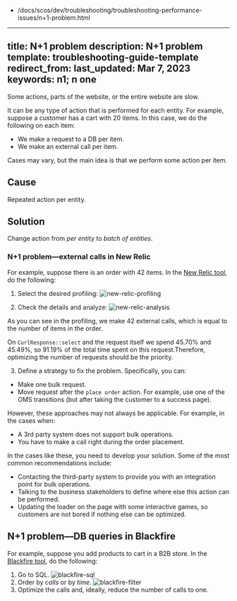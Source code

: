   - /docs/scos/dev/troubleshooting/troubleshooting-performance-issues/n+1-problem.html
---
title: N+1 problem
description: N+1 problem
template: troubleshooting-guide-template
redirect_from:
last_updated: Mar 7, 2023
keywords: n1; n one
---

Some actions, parts of the website, or the entire website are slow.

It can be any type of action that is performed for each entity.
For example, suppose a customer has a cart with 20 items. In this case, we do the following on each item:
- We make a request to a DB per item.
- We make an external call per item.

Cases may vary, but the main idea is that we perform some action per item.

## Cause

Repeated action per entity.

## Solution

Change action from *per entity* to *batch of entities*.

### N+1 problem—external calls in New Relic

For example, suppose there is an order with 42 items. In the [New Relic tool](/docs/dg/dev/integrate-and-configure/configure-services.html#new-relic), do the following:

1. Select the desired profiling:
![new-relic-profiling](https://spryker.s3.eu-central-1.amazonaws.com/docs/scos/dev/troubleshooting/troubleshooting-performance-issues/n%2B1-problem/new-relic-profiling.png)

2. Check the details and analyze:
![new-relic-analysis](https://spryker.s3.eu-central-1.amazonaws.com/docs/scos/dev/troubleshooting/troubleshooting-performance-issues/n%2B1-problem/new-relic-analysis.png)

As you can see in the profiling, we make 42 external calls, which is equal to the number of items in the order.

On `CurlResponse::select` and the request itself we spend 45.70% and 45.49%, so 91.19% of the total time spent on this request.Therefore, optimizing the number of requests should be the priority.

3. Define a strategy to fix the problem. Specifically, you can:

- Make one bulk request.
- Move request after the `place order` action. For example, use one of the OMS transitions (but after taking the customer to a success page).

However, these approaches may not always be applicable. For example, in the cases when:

- A 3rd party system does not support bulk operations.
- You have to make a call right during the order placement.

In the cases like these, you need to develop your solution. Some of the most common recommendations include:  

- Contacting the third-party system to provide you with an integration point for bulk operations.
- Talking to the business stakeholders to define where else this action can be performed.
- Updating the loader on the page with some interactive games, so customers are not bored if nothing else can be optimized.

## N+1 problem—DB queries in Blackfire

For example, suppose you add products to cart in a B2B store. In the [Blackfire tool](/docs/dg/dev/integrate-and-configure/configure-services.html#blackfire), do the following:

1. Go to SQL.
![blackfire-sql](https://spryker.s3.eu-central-1.amazonaws.com/docs/scos/dev/troubleshooting/troubleshooting-performance-issues/n%2B1-problem/blackfire-sql.png)
2. Order by *calls* or by *time*.
![blackfire-filter](https://spryker.s3.eu-central-1.amazonaws.com/docs/scos/dev/troubleshooting/troubleshooting-performance-issues/n%2B1-problem/blackfire-filter.png)
3. Optimize the calls and, ideally, reduce the number of calls to one.

